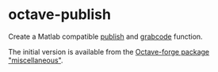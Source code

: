 # octave-publish

Create a Matlab compatible [publish](https://www.mathworks.com/help/matlab/ref/publish.html)
and [grabcode](https://www.mathworks.com/help/matlab/ref/grabcode.html) function.

The initial version is available from the [Octave-forge package "miscellaneous"]( http://octave.sourceforge.net/miscellaneous/function/publish.html).
